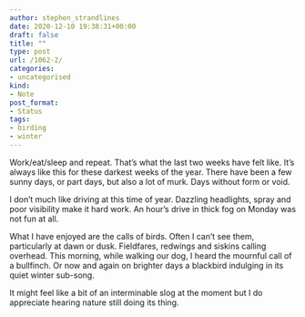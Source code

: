 ```yaml
---
author: stephen_strandlines
date: 2020-12-10 19:38:31+00:00
draft: false
title: ""
type: post
url: /1062-2/
categories:
- uncategorised
kind:
- Note
post_format:
- Status
tags:
- birding
- winter
---
```


Work/eat/sleep and repeat. That’s what the last two weeks have felt like. It’s always like this for these darkest weeks of the year. There have been a few sunny days, or part days, but also a lot of murk. Days without form or void.

I don’t much like driving at this time of year. Dazzling headlights, spray and poor visibility make it hard work. An hour’s drive in thick fog on Monday was not fun at all.

What I have enjoyed are the calls of birds. Often I can’t see them, particularly at dawn or dusk. Fieldfares, redwings and siskins calling overhead. This morning, while walking our dog, I heard the mournful call of a bullfinch. Or now and again on brighter days a blackbird indulging in its quiet winter sub-song.

It might feel like a bit of an interminable slog at the moment but I do appreciate hearing nature still doing its thing.
